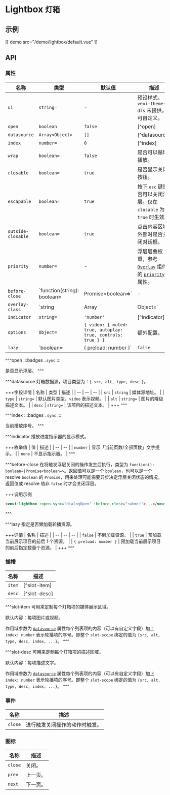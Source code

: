# Lightbox <small>灯箱</small>

## 示例

[[ demo src="/demo/lightbox/default.vue" ]]

## API

### 属性

| 名称 | 类型 | 默认值 | 描述 |
| -- | -- | -- | -- |
| ``ui`` | `string=` | - | 预设样式。`veui-theme-dls` 未提供，可自定义。 |
| ``open`` | `boolean` | `false` | [^open] |
| ``datasource`` | `Array<Object>` | `[]` | [^datasource] |
| ``index`` | `number=` | `0` | [^index] |
| ``wrap`` | `boolean=` | `false` | 是否可以循环播放。 |
| ``closable`` | `boolean=` | `true` | 是否显示关闭按钮。 |
| ``escapable`` | `boolean=` | `true` | 按下 <kbd>esc</kbd> 键是否可以关闭浮层。仅在 `closable` 为 `true` 时生效。 |
| ``outside-closable`` | `boolean=` | `true` | 点击内容区域外部时是否关闭对话框。 |
| ``priority`` | `number=` | - | 浮层层叠权重，参考 [`Overlay`](./overlay) 组件的 [`priority`](./overlay#props-priority) 属性。 |
| ``before-close`` | `function(string): boolean=|Promise<boolean=>` | - | [^before-close] |
| ``overlay-class`` | `string | Array | Object=` | - | 浮层根元素类名，参考 [`Overlay`](./overlay) 组件的 [`overlay-class`](./overlay#props-overlay-class) 属性。 |
| ``indicator`` | `string=` | `'number'` | [^indicator] |
| ``options`` | `Object=` | `{ video: { muted: true, autoplay: true, controls: true } }` | 额外配置。 |
| ``lazy`` | `boolean= | { preload: number }` | `false` | [^lazy] |

^^^open
:::badges
`.sync`
:::

是否显示浮层。
^^^

^^^datasource
灯箱数据源，项目类型为：`{ src, alt, type, desc }`。

+++字段详情
| 名称 | 类型 | 描述 |
| -- | -- | -- |
| `src` | `string` | 媒体源地址。 |
| `type` | `string=` | 默认图片类型，`video` 表示视频。 |
| `alt` | `string=` | 图片的降级描述文本。 |
| `desc` | `string=` | 该项目的描述文本。 |
+++
^^^

^^^index
:::badges
`.sync`
:::

当前播放序号。
^^^

^^^indicator
播放进度指示器的显示模式。

+++枚举值
| 值 | 描述 |
| -- | -- |
| `number` | 显示「当前页数/全部页数」文字提示。 |
| `none` | 不显示指示器。 |
^^^

^^^before-close
在将触发浮层关闭的操作发生后执行，类型为 `function(): boolean=|Promise<boolean=>`。返回值可以是一个 `boolean`，也可以是一个 resolve `boolean` 的 `Promise`，用来处理可能需要异步决定浮层关闭状态的情况。返回值或 resolve 值非 `false` 时才会关闭浮层。

+++调用示例
```html
<veui-lightbox :open.sync="dialogOpen" :before-close="submit">...</veui-lightbox>
```
^^^

^^^lazy
指定是否懒加载轮播资源。

+++详情
| 名称 | 描述 |
| -- | -- | -- |
| `false` | 不懒加载资源。 |
| `true` | 预加载当前展示项目的前后 1 个资源。 |
| `{ preload: number }` | 预加载当前展示项目的前后指定数量个资源。 |
+++
^^^

### 插槽

| 名称 | 描述 |
| -- | -- |
| ``item`` | [^slot-item] |
| ``desc`` | [^slot-desc] |

^^^slot-item
可用来定制每个灯箱项的媒体展示区域。

默认内容：每项图片或视频。

作用域参数为 [`datasource`](#props-datasource) 属性每个列表项的内容（可以有自定义字段）加上 `index: number` 表示轮播项的序号。即整个 `slot-scope` 绑定的值为 `{src, alt, type, desc, index, ...}`。
^^^

^^^slot-desc
可用来定制每个灯箱项的描述区域。

默认内容：每项描述文字。

作用域参数为 [`datasource`](#props-datasource) 属性每个列表项的内容（可以有自定义字段）加上 `index: number` 表示轮播项的序号。即整个 `slot-scope` 绑定的值为 `{src, alt, type, desc, index, ...}`。
^^^

### 事件

| 名称 | 描述 |
| -- | -- |
| ``close`` | 进行触发关闭操作的动作时触发。 |

### 图标

| 名称 | 描述 |
| -- | -- |
| ``close`` | 关闭。 |
| ``prev`` | 上一页。 |
| ``next`` | 下一页。 |
